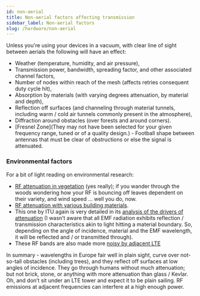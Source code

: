 ```yaml
---
id: non-aerial
title: Non-aerial factors affecting transmission
sidebar_label: Non-aerial factors
slug: /hardware/non-aerial
---
```


Unless you're using your devices in a vacuum, with clear line of sight between aerials the following will have an effect:
- Weather (temperature, humidity, and air pressure),
- Transmission power, bandwidth, spreading factor, and other associated channel factors,
- Number of nodes within reach of the mesh (affects retries consequent duty cycle hit),
- Absorption by materials (with varying degrees attenuation, by material and depth),
- Reflection off surfaces (and channeling through material tunnels, including warm / cold air tunnels commonly present in the atmosphere),
- Diffraction around obstacles (over forests and around corners).
- [Fresnel Zone](They may not have been selected for your given frequency range, tuned or of a quality design.) - Football shape between antennas that must be clear of obstructions or else the signal is attenuated.

### Environmental factors

For a bit of light reading on environmental research:
- [RF attenuation in vegetation](https://web.archive.org/web/20201216041455/https://www.itu.int/dms_pubrec/itu-r/rec/p/R-REC-P.833-9-201609-I!!PDF-E.pdf) (yes really); if you wander through the woods wondering how your RF is bouncing off leaves dependent on their variety, and wind speed … well you do, now.
- [RF attenuation with various building materials](https://www.ofcom.org.uk/__data/assets/pdf_file/0016/84022/building_materials_and_propagation.pdf).
- This one by ITU again is very detailed in its [analysis of the drivers of attenuation](https://web.archive.org/web/20211005174833/https://www.itu.int/dms_pubrec/itu-r/rec/p/R-REC-P.2040-1-201507-I!!PDF-E.pdf) (I wasn’t aware that all EMF radiation exhibits reflection / transmission characteristics akin to light hitting a material boundary. So, depending on the angle of incidence, material and the EMF wavelength, it will be reflected and / or transmitted through).
- These RF bands are also made more [noisy by adjacent LTE](https://www.ofcom.org.uk/__data/assets/pdf_file/0023/55922/lte-coexistence.pdf)

In summary - wavelengths in Europe fair well in plain sight, curve over not-so-tall obstacles (including trees), and they reflect off surfaces at low angles of incidence. They go through humans without much attenuation; but not brick, stone, or anything with more attenuation than glass / Kevlar. Oh, and don’t sit under an LTE tower and expect it to be plain sailing. RF emissions at adjacent frequencies can interfere at a high enough power.
